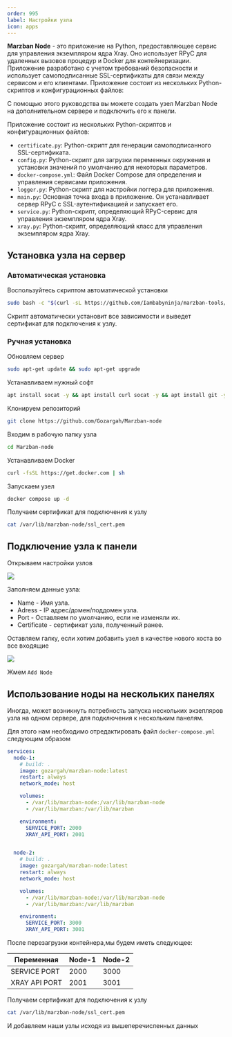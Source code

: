 ```yaml
---
order: 995
label: Настройки узла
icon: apps
---
```


**Marzban Node** - это приложение на Python, предоставляющее сервис для управления экземпляром ядра Xray. Оно использует RPyC для удаленных вызовов процедур и Docker для контейнеризации. Приложение разработано с учетом требований безопасности и использует самоподписанные SSL-сертификаты для связи между сервисом и его клиентами. Приложение состоит из нескольких Python-скриптов и конфигурационных файлов:

С помощью этого руководства вы можете создать узел Marzban Node на дополнительном сервере и подключить его к панели.

Приложение состоит из нескольких Python-скриптов и конфигурационных файлов:

* `certificate.py`: Python-скрипт для генерации самоподписанного SSL-сертификата.
* `config.py`: Python-скрипт для загрузки переменных окружения и установки значений по умолчанию для некоторых параметров.
* `docker-compose.yml`: Файл Docker Compose для определения и управления сервисами приложения.
* `logger.py`: Python-скрипт для настройки логгера для приложения.
* `main.py`: Основная точка входа в приложение. Он устанавливает сервер RPyC с SSL-аутентификацией и запускает его.
* `service.py`: Python-скрипт, определяющий RPyC-сервис для управления экземпляром ядра Xray.
* `xray.py`: Python-скрипт, определяющий класс для управления экземпляром ядра Xray.

## Установка узла на сервер

### Автоматическая установка

Воспользуйтесь скриптом автоматической установки

```bash
sudo bash -c "$(curl -sL https://github.com/Iambabyninja/marzban-tools/raw/main/install_marzban_node.sh)" @ install
```

Скрипт автоматически установит все зависимости и выведет сертификат для подключения к узлу.

### Ручная установка

Обновляем сервер

```bash
sudo apt-get update && sudo apt-get upgrade
```

Устанавливаем нужный софт

```bash
apt install socat -y && apt install curl socat -y && apt install git -y
```

Клонируем репозиторий

```bash
git clone https://github.com/Gozargah/Marzban-node
```

Входим в рабочую папку узла

```bash
cd Marzban-node
```

Устанавливаем Docker

```bash
curl -fsSL https://get.docker.com | sh
```

Запускаем узел

```bash
docker compose up -d
```

Получаем сертификат для подключения к узлу

```bash
cat /var/lib/marzban-node/ssl_cert.pem
```

## Подключение узла к панели <a href="#connect" id="connect"></a>

Открываем настройки узлов

![](<../.gitbook/assets/image (8).png>)

Заполняем данные узла:

* Name - Имя узла.&#x20;
* Adress - IP адрес/домен/поддомен узла.
* Port - Оставляем по умолчанию, если не изменяли их.
* Certificate - сертификат узла, полученный ранее.

Оставляем галку, если хотим добавить узел в качестве нового хоста во все входящие

![](<../.gitbook/assets/image (11).png>)

Жмем `Add Node`

## Использование ноды на нескольких панелях 

Иногда, может возникнуть потребность запуска нескольких экзепляров узла на одном сервере, для подключения к нескольким панелям.

Для этого нам необходимо отредактировать файл `docker-compose.yml`  следующим образом

```yaml
services:
  node-1:
    # build: .
    image: gozargah/marzban-node:latest
    restart: always
    network_mode: host

    volumes:
      - /var/lib/marzban-node:/var/lib/marzban-node
      - /var/lib/marzban:/var/lib/marzban

    environment:
      SERVICE_PORT: 2000
      XRAY_API_PORT: 2001


  node-2:
    # build: .
    image: gozargah/marzban-node:latest
    restart: always
    network_mode: host

    volumes:
      - /var/lib/marzban-node:/var/lib/marzban-node
      - /var/lib/marzban:/var/lib/marzban

    environment:
      SERVICE_PORT: 3000
      XRAY_API_PORT: 3001
```

После перезагрузки контейнера,мы будем иметь следующее:

| Переменная    | Node-1 | Node-2 |
| ------------- | ------ | ------ |
| SERVICE PORT  | 2000   | 3000   |
| XRAY API PORT | 2001   | 3001   |

Получаем сертификат для подключения к узлу

```bash
cat /var/lib/marzban-node/ssl_cert.pem
```

И добавляем наши узлы исходя из вышеперечисленных данных
